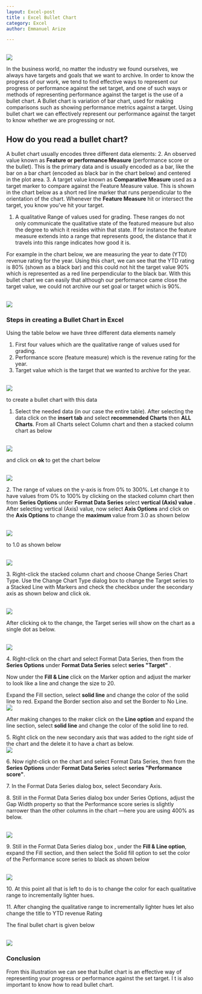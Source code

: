 ```yaml
---
layout: Excel-post
title : Excel Bullet Chart
category: Excel
author: Emmanuel Arize

---
```


<br>
<img src="{{'assets/images/Excel/bullet12.jpg'| relative_url}}"/>
<br>

In the business world, no matter the industry we found ourselves, we always have targets and goals that we want to archive. In order to know the progress of our work, we tend to find effective ways to represent our progress or performance against the set target, and one of such ways or methods of representing performance against the  target  is the use of a bullet chart. A Bullet chart is variation of bar chart, used for making comparisons such as showing performance metrics against a target. Using bullet chart we can effectively represent our performance against the target to know whether we are progressing or not.

## How do you read a bullet chart?
A bullet chart usually encodes three different data elements:
 2. An observed value known as **Feature or performance Measure** (performance score or the bullet). This is the primary data and is usually encoded as a bar, like the bar on a bar chart (encoded as black bar in the chart below) and centered in the plot area.
 3. A target value known as **Comparative Measure** used as a target marker to compare against the Feature Measure value.  This is shown in the chart below as a short red line marker that runs perpendicular to the orientation of the chart. Whenever the **Feature Measure** hit or intersect the target, you know you've hit your target.
 1. A qualitative Range of values used for grading. These ranges do  not only communicate the qualitative state of the featured measure but also the degree to which it resides within that state. If for instance the feature measure extends into a range that represents good, the distance that it travels into this range indicates how good it is.

For example in the chart below, we are measuring the year to date (YTD) revenue rating for the year. Using this chart, we can see that the YTD rating is 80% (shown as a black bar) and this could not hit the target value 90%  which is represented as a red line perpendicular to the black bar. With this bullet chart we can easily that although our performance came close the target value, we could not archive our set goal or target which is 90%.

<br>
<img src="{{'assets/images/Excel/bullet1.jpg'| relative_url}}"/>
<br>


### Steps in creating a Bullet Chart in Excel

Using the table below we have three different data elements namely

1. First four values which are the qualitative range of values used for grading.
2. Performance score (feature measure) which is the revenue rating for the year.
3. Target value which is the target that we wanted to archive for the year.



<br>
<img src="{{'assets/images/Excel/bullet2.jpg'| relative_url}}"/>
<br>

 to create a bullet chart with this data

1. Select the needed data (in our case the entire table). After selecting the data click on the **insert tab** and select **recommended Charts**  then **ALL Charts**. From all Charts select Column chart and then a stacked column chart as below

<br>
<img src="{{'assets/images/Excel/bullet3.jpg'| relative_url}}"/>
<br>

and click on **ok** to get the chart below

<br>
<img src="{{'assets/images/Excel/bullet4.jpg'| relative_url}}"/>
<br>
<p>
2. The  range of values on the y-axis is from 0% to 300%. Let change it to have values from 0% to 100% by clicking on the
stacked column chart then from <b>Series Options </b> under <b>Format Data Series </b> select <b>vertical (Axis) value</b> .
After selecting vertical (Axis) value, now select <b>Axis Options</b> and click on the <b>Axis Options</b> to change the <b>maximum </b> value from 3.0 as shown below
</p>
<br>
<img src="{{'assets/images/Excel/bullet5.jpg'| relative_url}}"/>
<br>

to 1.0 as shown below

<br>
<img src="{{'assets/images/Excel/bullet6.jpg'| relative_url}}"/>
<br>
<p>
3. Right-click the stacked column chart and choose Change Series Chart Type. Use the Change Chart
Type dialog box to change the Target series to a Stacked Line with Markers and check the checkbox under the secondary axis as shown below and click ok.
</p>

<br>
<img src="{{'assets/images/Excel/bullet7.jpg'| relative_url}}"/>
<br>


After clicking ok to the change, the Target series will show on the chart as a single dot as below.

<br>
<img src="{{'assets/images/Excel/bullet71.jpg'| relative_url}}"/>
<br>

<p>
4. Right-click on the chart and select Format Data Series, then from the <b>Series Options</b> under <b>Format Data Series</b> select <b>series "Target"</b> .

Now under the <b>Fill & Line </b> click on the Marker option and adjust the marker to look like a line and change the size to 20. </p>
Expand the Fill section, select **solid line** and change the color of the solid line to red. Expand the Border section also and set the Border to No Line.
<br>
<img src="{{'assets/images/Excel/bullet8.jpg'| relative_url}}"/>
<br>

 After making changes to the maker click on the **Line option** and expand the line section, select **solid line** and change the color of the solid line to red.

<p> 5. Right click on the new secondary axis that was added to the right side of the chart and the delete it to have a chart as below.

<br>
<img src="{{'assets/images/Excel/bullet9.jpg'| relative_url}}"/>
<br>

<p>
6. Now right-click on the chart and select Format Data Series, then from the <b>Series Options</b> under <b>Format Data Series</b> select <b>series "Performance score"</b>. </p>

<p> 7. In the Format Data Series dialog box, select Secondary Axis. </p>

<p> 8. Still in the Format Data Series dialog box under Series Options, adjust the Gap Width property so that the Performance score series is slightly narrower than the other columns in the chart —here you are using 400% as below.
</p>

<br>
<img src="{{'assets/images/Excel/bullet10.jpg'| relative_url}}"/>
<br>

<p>
9. Still in the Format Data Series dialog box , under  the <b> Fill & Line option</b>, expand the Fill section, and then select the Solid fill option to set the color of the Performance score series to black as shown below</P>

<br>
<img src="{{'assets/images/Excel/bullet11.jpg'| relative_url}}"/>
<br>


<p>10. At this point all that is left to do is to change the color for each qualitative range to incrementally lighter
hues.</p>

<p> 11. After changing the qualitative range to incrementally lighter hues let also change the title to YTD revenue Rating</p>

The final bullet chart is given below

<br>
<img src="{{'assets/images/Excel/bullet12.jpg'| relative_url}}"/>
<br>

### Conclusion
From this illustration we can see that bullet chart is an effective way of  representing your progress or performance against the set target. I t is also important to know how to read bullet chart.
